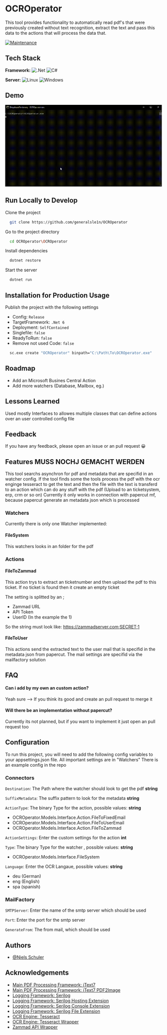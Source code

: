 # OCROperator

This tool provides functionality to automatically read pdf's that were previously created without text recognition, extract the text and pass this data to the actions that will process the data that.

[![Maintenance](https://img.shields.io/badge/Maintained%3F-yes-green.svg)](https://GitHub.com/Naereen/StrapDown.js/graphs/commit-activity)

 


## Tech Stack

**Framework:** ![.Net](https://img.shields.io/badge/.NET-5C2D91?style=for-the-badge&logo=.net&logoColor=white) 
![C#](https://img.shields.io/badge/c%23-%23239120.svg?style=for-the-badge&logo=c-sharp&logoColor=white)


**Server:** ![Linux](https://img.shields.io/badge/Linux-FCC624?style=for-the-badge&logo=linux&logoColor=black)
![Windows](https://img.shields.io/badge/Windows-0078D6?style=for-the-badge&logo=windows&logoColor=white)





## Demo

![App Screenshot](https://raw.githubusercontent.com/generalsle1n/OCROperator/master/blob/OCROperatorDemo.gif)


## Run Locally to Develop

Clone the project

```bash
  git clone https://github.com/generalsle1n/OCROperator
```

Go to the project directory

```bash
  cd OCROperator\OCROperator
```

Install dependencies

```bash
  dotnet restore
```

Start the server

```bash
  dotnet run
```


## Installation for Production Usage

Publish the project with the following settings
- Config:               ```Release```
- TargetFramework:      ```.Net 6```
- Deployment:           ```SelfContained```
- Singlefile:           ```false```
- ReadyToRun:           ```false```
- Remove not used Code: ```false```

```bash
  sc.exe create "OCROperator" binpath="C:\Path\To\OCROperator.exe"
```
    
## Roadmap

- Add an Microsoft Busines Central Action
- Add more watchers (Database, Mailbox, eg.)

## Lessons Learned

Used mostly Interfaces to allowes multiple classes that can define actions over an user controlled config file
## Feedback

If you have any feedback, please open an issue or an pull request 😀


## Features MUSS NOCHJ GEMACHT WERDEN
This tool searchs asynchron for pdf and metadata that are specifid in an watcher config.
If the tool finds some the tools process the pdf with the ocr enginge tesseract to get the text and then the file with the text is transferd to an action which can do any stuff with the pdf (Upload to an ticketsystem, erp, crm or so on)
Currently it only works in connection with papercut mf, because papercut generate an metadata json which is processed

### Watchers
Currently there is only one Watcher implemented:

#### FileSystem
This watchers looks in an folder for the pdf

### Actions

#### FileToZammad
This action trys to extract an ticketnumber and then upload the pdf to this ticket.
If no ticket is found then it create an empty ticket

The setting is splitted by an ;
- Zammad URL
- API Token
- UserID (In the example the 1)

So the string must look like: https://zammadserver.com;SECRET;1


#### FileToUser

This actions send the extracted text to the user mail that is specifid in the metadata json from papercut.
The mail settings are specifid via the mailfactory solution
## FAQ

#### Can i add by my own an custom action?

Yeah sure --> If you think its good and create an pull request to merge it

#### Will there be an implementation without papercut?

Currently its not planned, but if you want to implement it just open an pull request too



## Configuration
To run this project, you will need to add the following config variables to your appsettings.json file.
All important settings are in "Watchers"
There is an example config in the repo
### Connectors


`Destination`: The Path where the watcher should look to get the pdf **string**

`SuffixMetadata`: The suffix pattern to look for the metadata **string**

`ActionType`: The binary Type for the action, possible values: **string**

- OCROperator.Models.Interface.Action.FileToFixedEmail
- OCROperator.Models.Interface.Action.FileToUserEmail
- OCROperator.Models.Interface.Action.FileToZammad

`ActionSettings`: Enter the custom settings for the action **int**

`Type`: The binary Type for the watcher , possible values: **string**

- OCROperator.Models.Interface.FileSystem

`Language`: Enter the OCR Langaue, possible values: **string**

- deu (German)
- eng (English)
- spa (spanish)

### MailFactory

`SMTPServer`: Enter the name of the smtp server which should be used

`Port`: Enter the port for the smtp server

`GenerateFrom`: The from mail, which should be used

## Authors

- [@Niels Schuler](https://github.com/generalsle1n/)


## Acknowledgements

 - [Main PDF Processing Framework: iText7](https://github.com/itext/itext7-dotnet)
 - [Main PDF Processing Framework: iText7 PDF2Image](https://github.com/thombrink/itext7.pdfimage)
 - [Logging Framework: Serilog](https://github.com/serilog/serilog)
 - [Logging Framework: Serilog Hosting Extension](https://github.com/serilog/serilog-extensions-hosting)
 - [Logging Framework: Serilog Console Extension](https://github.com/serilog/serilog-sinks-console)
 - [Logging Framework: Serilog File Extension](https://github.com/serilog/serilog-sinks-file)
 - [OCR Engine: Tesseract](https://github.com/tesseract-ocr/tesseract)
 - [OCR Engine: Tesseract Wrapper](https://github.com/serilog/serilog-sinks-file)
 - [Zammad API Wrapper](https://github.com/Asesjix/Zammad.Client)

